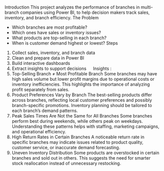 Introduction This project analyzes the performance of branches in multi-branch companies using Power BI, to help decision makers track sales, inventory, and branch efficiency. 
 The Problem
 - Which branches are most profitable? 
- Which ones have sales or inventory issues? 
- What products are top-selling in each branch?
 - When is customer demand highest or lowest? 
Steps
 1. Collect sales, inventory, and branch data
 2. Clean and prepare data in Power BI 
3. Build interactive dashboards
 4. Extract insights to support decisions
 
Insights :
1.	Top-Selling Branch ≠ Most Profitable Branch
Some branches may have high sales volume but lower profit margins due to operational costs or inventory inefficiencies. This highlights the importance of analyzing profit separately from sales.
2.	Product Preferences Vary by Branch
The best-selling products differ across branches, reflecting local customer preferences and possibly branch-specific promotions. Inventory planning should be tailored to each branch’s demand patterns.
3.	Peak Sales Times Are Not the Same for All Branches
Some branches perform best during weekends, while others peak on weekdays. Understanding these patterns helps with staffing, marketing campaigns, and operational efficiency.
4.	High Return Rates in Certain Branches
A noticeable return rate in specific branches may indicate issues related to product quality, customer service, or inaccurate demand forecasting.
5.	Uneven Inventory Distribution
Some products are overstocked in certain branches and sold out in others. This suggests the need for smarter stock reallocation instead of unnecessary restocking.
